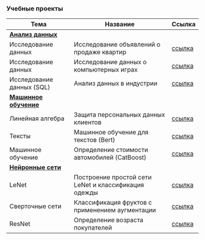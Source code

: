 ### Учебные проекты

|Тема|Название|Ссылка|
| ------------- | ------------- | ------------- |
|[**Анализ данных**](https://github.com/mckuratova/analysis/blob/main/README.md)|
|Исследование данных|Исследование объявлений о продаже квартир|[ссылка](https://github.com/mckuratova/analysis/blob/main/03.ipynb)|
|Исследование данных|Исследование данных о компьютерных играх|[ссылка](https://github.com/mckuratova/analysis/blob/main/05.ipynb)|
|Исследование данных (SQL)|Анализ данных в индустрии|[ссылка](https://github.com/mckuratova/analysis/blob/main/tinkoff_project.ipynb)|
|[**Машинное обучение**](https://github.com/mckuratova/machine_learning/blob/main/README.md)|
|Линейная алгебра|Защита персональных данных клиентов|[ссылка](https://github.com/mckuratova/machine_learning/blob/main/10.ipynb)|
|Тексты|Машинное обучение для текстов (Bert)|[ссылка](https://github.com/mckuratova/machine_learning/blob/main/texts_bert.ipynb)|
|Машинное обучение|Определение стоимости автомобилей (CatBoost)|[ссылка](https://github.com/mckuratova/machine_learning/blob/main/car_price_definition.ipynb)|
|[**Нейронные сети**](https://github.com/mckuratova/neural_networks/blob/main/README.md)|
|LeNet|Построение простой сети LeNet и классификация одежды|[ссылка](https://github.com/mckuratova/neural_networks/blob/main/lenet.ipynb)|
|Сверточные сети|Классификация фруктов с применением аугментации|[ссылка](https://github.com/mckuratova/neural_networks/blob/main/fruits.ipynb)|
|ResNet|Определение возраста покупателей|[ссылка](https://github.com/mckuratova/neural_networks/blob/main/computer_vision_project.ipynb)|

<!--
**mckuratova/mckuratova** is a ✨ _special_ ✨ repository because its `README.md` (this file) appears on your GitHub profile.

Here are some ideas to get you started:

- 🔭 I’m currently working on ...
- 🌱 I’m currently learning ...
- 👯 I’m looking to collaborate on ...
- 🤔 I’m looking for help with ...
- 💬 Ask me about ...
- 📫 How to reach me: ...
- 😄 Pronouns: ...
- ⚡ Fun fact: ...
-->
